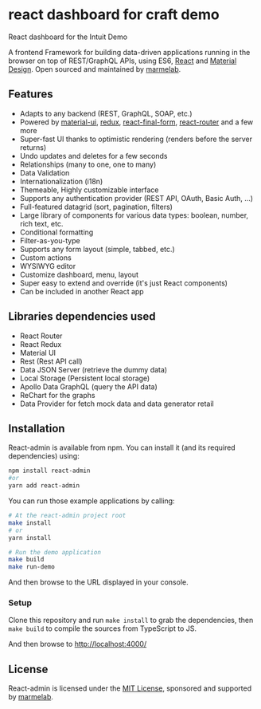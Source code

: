 # react dashboard for craft demo

React dashboard for the Intuit Demo

A frontend Framework for building data-driven applications running in the browser on top of REST/GraphQL APIs, using ES6, [React](https://facebook.github.io/react/) and [Material Design](https://material.io/). Open sourced and maintained by [marmelab](https://marmelab.com/).

## Features

* Adapts to any backend (REST, GraphQL, SOAP, etc.)
* Powered by [material-ui](https://material-ui.com/), [redux](https://redux.js.org/), [react-final-form](https://final-form.org/react), [react-router](https://reacttraining.com/react-router/) and a few more
* Super-fast UI thanks to optimistic rendering (renders before the server returns)
* Undo updates and deletes for a few seconds
* Relationships (many to one, one to many)
* Data Validation
* Internationalization (i18n)
* Themeable, Highly customizable interface
* Supports any authentication provider (REST API, OAuth, Basic Auth, ...)
* Full-featured datagrid (sort, pagination, filters)
* Large library of components for various data types: boolean, number, rich text, etc.
* Conditional formatting
* Filter-as-you-type
* Supports any form layout (simple, tabbed, etc.)
* Custom actions
* WYSIWYG editor
* Customize dashboard, menu, layout
* Super easy to extend and override (it's just React components)
* Can be included in another React app

## Libraries dependencies used
* React Router
* React Redux
* Material UI
* Rest (Rest API call)
* Data JSON Server (retrieve the dummy data)
* Local Storage (Persistent local storage)
* Apollo Data GraphQL (query the API data)
* ReChart for the graphs
* Data Provider for fetch mock data and data generator retail 

## Installation

React-admin is available from npm. You can install it (and its required dependencies)
using:

```sh
npm install react-admin
#or
yarn add react-admin
```


You can run those example applications by calling:

```sh
# At the react-admin project root
make install
# or
yarn install

# Run the demo application
make build
make run-demo
```

And then browse to the URL displayed in your console.

### Setup

Clone this repository and run `make install` to grab the dependencies, then `make build` to compile the sources from TypeScript to JS.

And then browse to [http://localhost:4000/](http://localhost:4000/)

## License

React-admin is licensed under the [MIT License](https://github.com/marmelab/react-admin/blob/master/LICENSE.md), sponsored and supported by [marmelab](https://marmelab.com).
